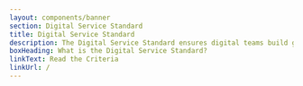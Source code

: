 ```yaml
---
layout: components/banner
section: Digital Service Standard
title: Digital Service Standard
description: The Digital Service Standard ensures digital teams build government services that are simple, clear and fast
boxHeading: What is the Digital Service Standard?
linkText: Read the Criteria
linkUrl: /
---
```

